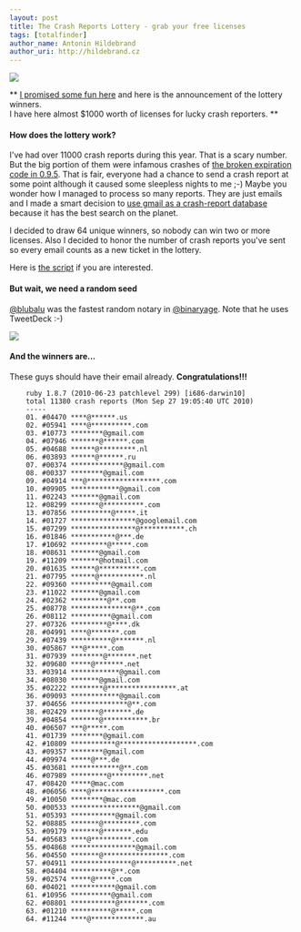 ```yaml
---
layout: post
title: The Crash Reports Lottery - grab your free licenses
tags: [totalfinder]
author_name: Antonin Hildebrand
author_uri: http://hildebrand.cz
---
```


<img src="{{site.url}}/base/img/icons/totalfinder-64.png" class="intro-icon"/>

** [I promised some fun here](/totalfinder-birthday-launch) and here is the announcement of the lottery winners.<br>I have here almost $1000 worth of licenses for lucky crash reporters. **

#### How does the lottery work?

I've had over 11000 crash reports during this year. That is a scary number. But the big portion of them were infamous crashes of [the broken expiration code in 0.9.5](http://blog.binaryage.com/localized-totalfinder-keeps-crashing). That is fair, everyone had a chance to send a crash report at some point although it caused some sleepless nights to me ;-) Maybe you wonder how I managed to process so many reports. They are just emails and I made a smart decision to [use gmail as a crash-report database](http://blog.binaryage.com/crash-reporting-in-binaryage/) because it has the best search on the planet.

I decided to draw 64 unique winners, so nobody can win two or more licenses. Also I decided to honor the number of crash reports you've sent so every email counts as a new ticket in the lottery.

Here is [the script](http://gist.github.com/599631) if you are interested.

#### But wait, we need a random seed

[@blubalu](http://twitter.com/blubalu/status/25711610348) was the fastest random notary in [@binaryage](http://twitter.com/binaryage). Note that he uses TweetDeck :-)

<a href="http://twitter.com/blubalu/status/25711610348"><img src="{{site.url}}/images/randseed-lottery-1.png"/></a>

#### And the winners are...

These guys should have their email already. **Congratulations!!!** 

        ruby 1.8.7 (2010-06-23 patchlevel 299) [i686-darwin10]
        total 11380 crash reports (Mon Sep 27 19:05:40 UTC 2010)
        -----
        01. #04470 ****@******.us
        02. #05941 ****@**********.com
        03. #10773 ********@gmail.com
        04. #07946 *******@******.com
        05. #04688 ******@*********.nl
        06. #03893 ******@******.ru
        07. #00374 *************@gmail.com
        08. #00337 ********@gmail.com
        09. #04914 ***@******************.com
        10. #09905 ************@gmail.com
        11. #02243 *******@gmail.com
        12. #08299 *******@**********.com
        13. #07856 **********@*****.it
        14. #01727 ****************@googlemail.com
        15. #07299 ****************@***********.ch
        16. #01846 ***********@***.de
        17. #10692 *********@*****.com
        18. #08631 *******@gmail.com
        19. #11209 *******@hotmail.com
        20. #01635 ******@**********.com
        21. #07795 ******@***********.nl
        22. #09360 **********@gmail.com
        23. #11022 *******@gmail.com
        24. #02362 *********@**.com
        25. #08778 ***************@**.com
        26. #08112 **********@gmail.com
        27. #07326 *********@****.dk
        28. #04991 ****@*******.com
        29. #07439 **********@*******.nl
        30. #05867 ***@*****.com
        31. #07939 ********@*******.net
        32. #09680 *****@*******.net
        33. #03914 ************@gmail.com
        34. #08030 *******@gmail.com
        35. #02222 ********@*****************.at
        36. #09093 ************@gmail.com
        37. #04656 **************@**.com
        38. #02429 *******@*******.de
        39. #04854 *******@***********.br
        40. #06507 ***@*****.com
        41. #01739 ********@gmail.com
        42. #10809 ***********@*******************.com
        43. #09357 ********@gmail.com
        44. #09974 *****@***.de
        45. #03681 ************@**.com
        46. #07989 *********@*********.net
        47. #08420 *****@mac.com
        48. #06056 ****@******************.com
        49. #10050 ********@mac.com
        50. #00533 *****************@gmail.com
        51. #05393 ***********@gmail.com
        52. #08885 *******@*********.com
        53. #09179 *******@*******.edu
        54. #05683 ****@**********.com
        55. #04868 ****************@gmail.com
        56. #04550 *******@****************.com
        57. #04911 ***************@**********.net
        58. #04404 **********@**.com
        59. #02574 *****@*****.com
        60. #04021 ***********@gmail.com
        61. #10956 **********@gmail.com
        62. #08801 ***********@*******.com
        63. #01210 **********@*****.com
        64. #11244 ****@*************.au